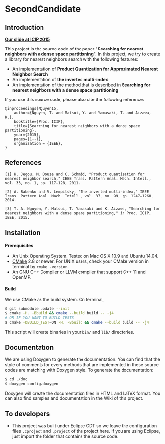 SecondCandidate
================================

## Introduction

**[Our slide at ICIP 2015](http://tech-codes.com/wp-content/uploads/2015/09/icip-slide-v2.pdf)**

This project is the source code of the paper "**Searching for nearest neighbors with a dense space partitioning**".
In this project, we try to create a library for nearest neighbors search with the following features:

* An implementation of **Product Quantization for Approximated Nearest Neighbor Search** 
* An implementation of **the inverted multi-index**
* An implementation of the method that is described in **Searching for nearest neighbors with a dense space partitioning**

If you use this source code, please also cite the following reference:

```
@inproceedings{Nguyen15, 
	author={Nguyen, T. and Matsui, Y. and Yamasaki, T. and Aizawa, K.}, 
	booktitle={Proc. ICIP}, 
	title={Searching for nearest neighbors with a dense space partitioning}, 
	year={2015}, 
	pages={1--1}, 
	organization = {IEEE},
}
```

## References
```
[1] H. Jegou, M. Douze and C. Schmid, "Product quantization for nearest neighbor search," IEEE Trans. Pattern Anal. Mach. Intell., vol. 33, no. 1, pp. 117–128, 2011.

[2] A. Babenko and V. Lempitsky, "The inverted multi-index," IEEE Trans. Pattern Anal. Mach. Intell., vol. 37, no. 99, pp. 1247–1260, 2014.

[3] T. A. Nguyen, Y. Matsui, T. Yamasaki and K. Aizawa, "Searching for nearest neighbors with a dense space partitioning," in Proc. ICIP, IEEE, 2015.
```

## Installation

#### Prerequisites

* An Unix Operating System. Tested on Mac OS X 10.9 and Ubuntu 14.04.
* [CMake](http://www.cmake.org/) 2.8 or newer. For UNIX users, check your CMake version in terminal by `cmake -version`.
* An GNU C++ Compiler or LLVM compiler that support C++ 11 and OpenMP.

#### Build

We use CMake as the build system. On terminal,
```bash
$ git submodule update --init
$ cmake -H. -Bbuild && cmake --build build -- -j4
# OR IF YOU WANT TO BUILD TESTS
$ cmake -DBUILD_TEST=ON -H. -Bbuild && cmake --build build -- -j4
```
This script will create binaries in your `bin/` and `lib/` directories. 

## Documentation

We are using Doxygen to generate the documentation. You can find that the style of comments for every methods that are implemented in these source codes are matching with Doxygen style.
To generate the documentation:

```bash
$ cd ./doc
$ doxygen config.doxygen
```

Doxygen will create the documentation files in HTML and LaTeX format. You can also find samples and documentation in the Wiki of this project.

## To developers

* This project was built under Eclipse CDT so we leave the configuration files `.cproject` and `.project` of the project here. If you are using Eclipse, just import the folder that contains the source code.

